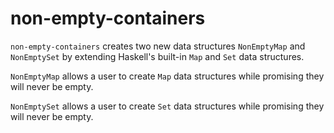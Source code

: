 # non-empty-containers

`non-empty-containers` creates two new data structures `NonEmptyMap` 
and `NonEmptySet` by extending Haskell's built-in `Map` and `Set` 
data structures. 

`NonEmptyMap` allows a user to create `Map` data structures 
while promising they will never be empty.

`NonEmptySet` allows a user to create `Set` data structures
while promising they will never be empty.

